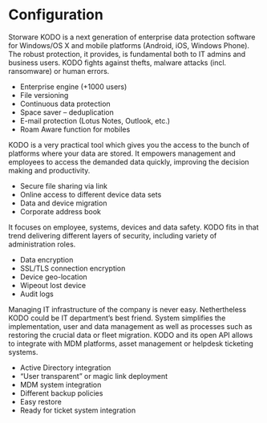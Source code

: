 # Configuration

Storware KODO is a next generation of enterprise data protection software for Windows/OS X and mobile platforms \(Android, iOS, Windows Phone\). The robust protection, it provides, is fundamental both to IT admins and business users. KODO fights against thefts, malware attacks \(incl. ransomware\) or human errors.

* Enterprise engine \(+1000 users\)
* File versioning
* Continuous data protection
* Space saver – deduplication
* E-mail protection \(Lotus Notes, Outlook, etc.\)
* Roam Aware function for mobiles

KODO is a very practical tool which gives you the access to the bunch of platforms where your data are stored. It empowers management and employees to access the demanded data quickly, improving the decision making and productivity.

* Secure file sharing via link
* Online access to different device data sets
* Data and device migration
* Corporate address book

It focuses on employee, systems, devices and data safety. KODO fits in that trend delivering different layers of security, including variety of administration roles.

* Data encryption
* SSL/TLS connection encryption
* Device geo-location
* Wipeout lost device
* Audit logs

Managing IT infrastructure of the company is never easy. Nethertheless KODO could be IT department’s best friend. System simplifies the implementation, user and data management as well as processes such as restoring the crucial data or fleet migration. KODO and its open API allows to integrate with MDM platforms, asset management or helpdesk ticketing systems.

* Active Directory integration
* “User transparent” or magic link deployment
* MDM system integration
* Different backup policies
* Easy restore
* Ready for ticket system integration

